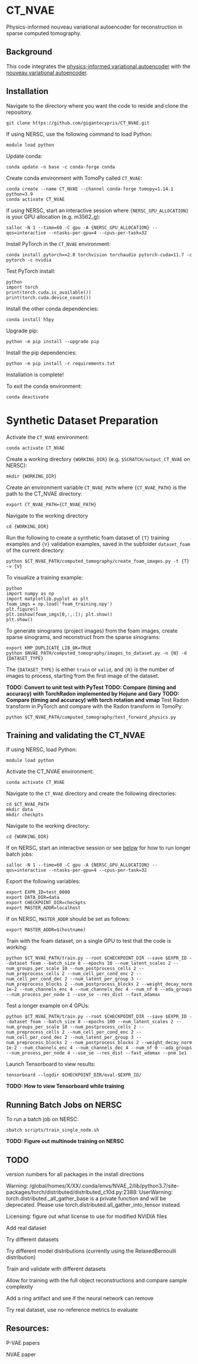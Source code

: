 # CT_NVAE

Physics-informed nouveau variational autoencoder for reconstruction in sparse computed tomography.

## Background

This code integrates the [physics-informed variational autoencoder](https://arxiv.org/abs/2211.00002) with the [nouveau variational autoencoder](https://arxiv.org/abs/2007.03898).

## Installation

Navigate to the directory where you want the code to reside and clone the repository.
```
git clone https://github.com/gigantocypris/CT_NVAE.git
```

If using NERSC, use the following command to load Python:
```
module load python
```

Update conda:
```
conda update -n base -c conda-forge conda
```

Create conda environment with TomoPy called `CT_NVAE`: 
```
conda create --name CT_NVAE --channel conda-forge tomopy=1.14.1 python=3.9
conda activate CT_NVAE
```

If using NERSC, start an interactive session where `{NERSC_GPU_ALLOCATION}` is your GPU allocation (e.g. m3562_g):
```
salloc -N 1 --time=60 -C gpu -A {NERSC_GPU_ALLOCATION} --qos=interactive --ntasks-per-gpu=4 --cpus-per-task=32
```

Install PyTorch in the `CT_NVAE` environment:
```
conda install pytorch==2.0 torchvision torchaudio pytorch-cuda=11.7 -c pytorch -c nvidia
```

Test PyTorch install:
```
python
import torch 
print(torch.cuda.is_available())
print(torch.cuda.device_count())
```

Install the other conda dependencies:
```
conda install h5py
```

Upgrade pip:
```
python -m pip install --upgrade pip
```

Install the pip dependencies:
```
python -m pip install -r requirements.txt
```

Installation is complete!

To exit the conda environment:
```
conda deactivate
```

# Synthetic Dataset Preparation

Activate the `CT_NVAE` environment:
```
conda activate CT_NVAE
```

Create a working directory `{WORKING_DIR}` (e.g. `$SCRATCH/output_CT_NVAE` on NERSC):
```
mkdir {WORKING_DIR}
```

Create an environment variable `CT_NVAE_PATH` where `{CT_NVAE_PATH}` is the path to the CT_NVAE directory:
```
export CT_NVAE_PATH={CT_NVAE_PATH}
```

Navigate to the working directory
```
cd {WORKING_DIR}
```

Run the following to create a synthetic foam dataset of `{T}` training examples and `{V}` validation examples, saved in the subfolder `dataset_foam` of the current directory:
```
python $CT_NVAE_PATH/computed_tomography/create_foam_images.py -t {T} -v {V}
```

To visualize a training example:
```
python
import numpy as np
import matplotlib.pyplot as plt
foam_imgs = np.load('foam_training.npy')
plt.figure()
plt.imshow(foam_imgs[0,:,:]); plt.show()
plt.show()
```

To generate sinograms (project images) from the foam images, create sparse sinograms, and reconstruct from the sparse sinograms:
```
export KMP_DUPLICATE_LIB_OK=TRUE
python $NVAE_PATH/computed_tomography/images_to_dataset.py -n {N} -d {DATASET_TYPE}
```
The `{DATASET_TYPE}` is either `train` or `valid`, and `{N}` is the number of images to process, starting from the first image of the dataset.


**TODO: Convert to unit test with PyTest**
**TODO: Compare (timing and accuracy) with TorchRadon implemented by Hojune and Gary**
**TODO: Compare (timing and accuracy) with torch rotation and vmap**
Test Radon transform in PyTorch and compare with the Radon transform in TomoPy:
```
python $CT_NVAE_PATH/computed_tomography/test_forward_physics.py 
```

## Training and validating the CT_NVAE

If using NERSC, load Python:
```
module load python
```

Activate the CT_NVAE environment:
```
conda activate CT_NVAE
```

Navigate to the `CT_NVAE` directory and create the following directories:
```
cd $CT_NVAE_PATH
mkdir data
mkdir checkpts
```

Navigate to the working directory:
```
cd {WORKING_DIR}
```

If on NERSC, start an interactive session or see [below](#running-batch-jobs-on-NERSC) for how to run longer batch jobs:
```
salloc -N 1 --time=60 -C gpu -A {NERSC_GPU_ALLOCATION} --qos=interactive --ntasks-per-gpu=4 --cpus-per-task=32
```

Export the following variables:
```
export EXPR_ID=test_0000
export DATA_DIR=data
export CHECKPOINT_DIR=checkpts
export MASTER_ADDR=localhost
```

If on NERSC, `MASTER_ADDR` should be set as follows:
```
export MASTER_ADDR=$(hostname)
```

Train with the foam dataset, on a single GPU to test that the code is working:
```
python $CT_NVAE_PATH/train.py --root $CHECKPOINT_DIR --save $EXPR_ID --dataset foam --batch_size 8 --epochs 10 --num_latent_scales 2 --num_groups_per_scale 10 --num_postprocess_cells 2 --num_preprocess_cells 2 --num_cell_per_cond_enc 2 --num_cell_per_cond_dec 2 --num_latent_per_group 3 --num_preprocess_blocks 2 --num_postprocess_blocks 2 --weight_decay_norm 1e-2 --num_channels_enc 4 --num_channels_dec 4 --num_nf 0 --ada_groups --num_process_per_node 1 --use_se --res_dist --fast_adamax
```

Test a longer example on 4 GPUs:
```
python $CT_NVAE_PATH/train.py --root $CHECKPOINT_DIR --save $EXPR_ID --dataset foam --batch_size 8 --epochs 100 --num_latent_scales 2 --num_groups_per_scale 10 --num_postprocess_cells 2 --num_preprocess_cells 2 --num_cell_per_cond_enc 2 --num_cell_per_cond_dec 2 --num_latent_per_group 3 --num_preprocess_blocks 2 --num_postprocess_blocks 2 --weight_decay_norm 1e-2 --num_channels_enc 4 --num_channels_dec 4 --num_nf 0 --ada_groups --num_process_per_node 4 --use_se --res_dist --fast_adamax --pnm 1e1
```

Launch Tensorboard to view results:
```
tensorboard --logdir $CHECKPOINT_DIR/eval-$EXPR_ID/
```

**TODO: How to view Tensorboard while training**

## Running Batch Jobs on NERSC

To run a batch job on NERSC:
```
sbatch scripts/train_single_node.sh
```

**TODO: Figure out multinode training on NERSC**

## TODO

version numbers for all packages in the install directions

Warning:
/global/homes/X/XX/.conda/envs/NVAE_2/lib/python3.7/site-packages/torch/distributed/distributed_c10d.py:2388: UserWarning: torch.distributed._all_gather_base is a private function and will be deprecated. Please use torch.distributed.all_gather_into_tensor instead.

Licensing: figure out what license to use for modified NVIDIA files

Add real dataset

Try different datasets

Try different model distributions (currently using the RelaxedBernoulli distribution)

Train and validate with different datasets

Allow for training with the full object reconstructions and compare sample complexity

Add a ring artifact and see if the neural network can remove

Try real dataset, use no-reference metrics to evaluate

## Resources:

P-VAE papers

NVAE paper